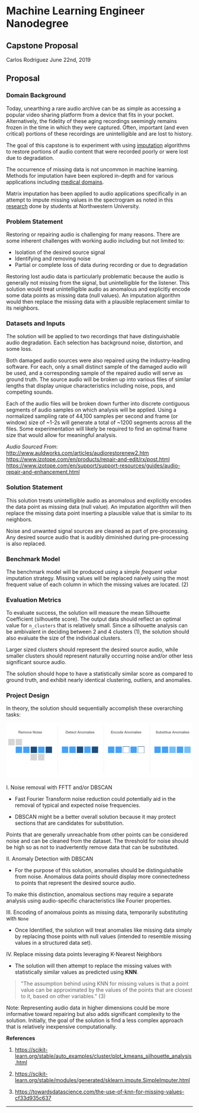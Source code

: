 # Machine Learning Engineer Nanodegree
## Capstone Proposal
Carlos Rodriguez
June 22nd, 2019

## Proposal

### Domain Background

Today, unearthing a rare audio archive can be as simple as accessing a popular video sharing platform from a device that fits in your pocket. Alternatively, the fidelity of these aging recordings seemingly remains frozen in the time in which they were captured. Often, important (and even critical) portions of these recordings are unintelligible and are lost to history.

The goal of this capstone is to experiment with using [imputation](https://en.wikipedia.org/wiki/Imputation_(statistics)) algorithms to restore portions of audio content that were recorded poorly or were lost due to degradation.

The occurrence of missing data is not uncommon in machine learning. Methods for imputation have been explored in-depth and for various applications including [medical domains](https://www.ncbi.nlm.nih.gov/pmc/articles/PMC4959387/).

Matrix imputation has been applied to audio applications specifically in an attempt to impute missing values in the spectrogram as noted in this [research](https://ethman.github.io/063_1570360326.pdf) done by students at Northwestern University.

### Problem Statement

Restoring or repairing audio is challenging for many reasons. There are some inherent challenges with working audio including but not limited to:

- Isolation of the desired source signal
- Identifying and removing noise
- Partial or complete loss of data during recording or due to degradation

Restoring lost audio data is particularly problematic because the audio is generally not missing from the signal, but unintelligible for the listener. This solution would treat unintelligible audio as anomalous and explicitly encode some data points as missing data (null values). An imputation algorithm would then replace the missing data with a plausible replacement similar to its neighbors.

### Datasets and Inputs

The solution will be applied to two recordings that have distinguishable audio degradation. Each selection has background noise, distortion, and some loss.  

Both damaged audio sources were also repaired using the industry-leading software. For each, only a small distinct sample of the damaged audio will be used, and a corresponding sample of the repaired audio will serve as ground truth. The source audio will be broken up into various files of similar lengths that display unique characteristics including noise, pops, and competing sounds.

Each of the audio files will be broken down further into discrete contiguous segments of audio samples on which analysis will be applied. Using a normalized sampling rate of 44,100 samples per second and frame (or window) size of ~1-2s will generate a total of ~1200 segments across all the files. Some experimentation will likely be required to find an optimal frame size that would allow for meaningful analysis.

*Audio Sourced From:*
http://www.auldworks.com/articles/audiorestorenew2.htm
https://www.izotope.com/en/products/repair-and-edit/rx/post.html
https://www.izotope.com/en/support/support-resources/guides/audio-repair-and-enhancement.html

### Solution Statement

This solution treats unintelligible audio as anomalous and explicitly encodes the data point as missing data (null value). An imputation algorithm will then replace the missing data point inserting a plausible value that is similar to its neighbors.

Noise and unwanted signal sources are cleaned as part of pre-processing. Any desired source audio that is audibly diminished during pre-processing is also replaced.

### Benchmark Model

The benchmark model will be produced using a simple *frequent value* imputation strategy. Missing values will be replaced naively using the most frequent value of each column in which the missing values are located. (2)

### Evaluation Metrics

To evaluate success, the solution will measure the mean Silhouette Coefficient (silhouette score). The output data should reflect an optimal value for `n_clusters` that is relatively small.  Since a silhouette analysis can be ambivalent in deciding between 2 and 4 clusters (1), the solution should also evaluate the size of the individual clusters.

Larger sized clusters should represent the desired source audio, while smaller clusters should represent naturally occurring noise and/or other less significant source audio.

The solution should hope to have a statistically similar score as compared to ground truth, and exhibit nearly identical clustering, outliers, and anomalies.

### Project Design

In theory, the solution should sequentially accomplish these overarching tasks:

![workflow](flow.png "Workflow")

I. Noise removal with FFTT and/or DBSCAN
  - Fast Fourier Transform noise reduction could potentially aid in the removal of typical and expected noise frequencies.

  - DBSCAN might be a better overall solution because it may protect sections that are candidates for substitution.

   Points that are generally unreachable from other points can be considered noise and can be cleaned from the dataset. The threshold for noise should be high so as not to inadvertently remove data that can be substituted.

II. Anomaly Detection with DBSCAN
  - For the purpose of this solution, anomalies should be distinguishable from noise. Anomalous data points should display more connectedness to points that represent the desired source audio.

  To make this distinction, anomalous sections may require a separate analysis using audio-specific characteristics like Fourier properties.

III. Encoding of anomalous points as missing data, temporarily substituting with `None`

  - Once Identified, the solution will treat anomalies like missing data simply by replacing those points with null values (intended to resemble missing values in a structured data set).

IV. Replace missing data points leveraging K-Nearest Neighbors

  - The solution will then attempt to replace the missing values with statistically similar values as predicted using **KNN**.

  > "The assumption behind using KNN for missing values is that a point value can be approximated by the values of the points that are closest to it, based on other variables." (3)

Note: Representing audio data in higher dimensions could be more informative toward repairing but also adds significant complexity to the solution. Initially, the goal of the solution is find a less complex approach that is relatively inexpensive computationally.

**References**

1. https://scikit-learn.org/stable/auto_examples/cluster/plot_kmeans_silhouette_analysis.html

1. https://scikit-learn.org/stable/modules/generated/sklearn.impute.SimpleImputer.html

1. https://towardsdatascience.com/the-use-of-knn-for-missing-values-cf33d935c637


-----------
